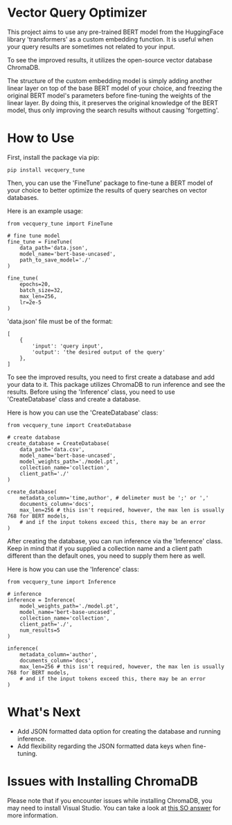 # Vector Query Optimizer

This project aims to use any pre-trained BERT model from the HuggingFace library 'transformers' as a custom embedding function. It is useful when your query results are sometimes not related to your input.

To see the improved results, it utilizes the open-source vector database ChromaDB.

The structure of the custom embedding model is simply adding another linear layer on top of the base BERT model of your choice, and freezing the original BERT model's parameters before fine-tuning the weights of the linear layer. By doing this, it preserves the original knowledge of the BERT model, thus only improving the search results without causing 'forgetting'.

# How to Use

First, install the package via pip:

`pip install vecquery_tune`

Then, you can use the 'FineTune' package to fine-tune a BERT model of your choice to 
better optimize the results of query searches on vector databases.

Here is an example usage:

```
from vecquery_tune import FineTune

# fine tune model
fine_tune = FineTune(
    data_path='data.json',
    model_name='bert-base-uncased',
    path_to_save_model='./'
)

fine_tune(
    epochs=20,
    batch_size=32,
    max_len=256,
    lr=2e-5
)
```

'data.json' file must be of the format:
```
[
    {
        'input': 'query input',
        'output': 'the desired output of the query'
    },
]
```

To see the improved results, you need to first create a database and add your data to it.
This package utilizes ChromaDB to run inference and see the results. Before using the 
'Inference' class, you need to use 'CreateDatabase' class and create a database.

Here is how you can use the 'CreateDatabase' class:

```
from vecquery_tune import CreateDatabase

# create database
create_database = CreateDatabase(
    data_path='data.csv',
    model_name='bert-base-uncased',
    model_weights_path='./model.pt',
    collection_name='collection',
    client_path='./'
)

create_database(
    metadata_column='time,author', # delimeter must be ';' or ','
    documents_column='docs',
    max_len=256 # this isn't required, however, the max len is usually 768 for BERT models,
    # and if the input tokens exceed this, there may be an error
)
```

After creating the database, you can run inference via the 'Inference' class.
Keep in mind that if you supplied a collection name and a client path different than the 
default ones, you need to supply them here as well.

Here is how you can use the 'Inference' class:

```
from vecquery_tune import Inference

# inference
inference = Inference(
    model_weights_path='./model.pt',
    model_name='bert-base-uncased',
    collection_name='collection',
    client_path='./',
    num_results=5
)

inference(
    metadata_column='author',
    documents_column='docs',
    max_len=256 # this isn't required, however, the max len is usually 768 for BERT models,
    # and if the input tokens exceed this, there may be an error
)
```

# What's Next
- Add JSON formatted data option for creating the database and running inference.
- Add flexibility regarding the JSON formatted data keys when fine-tuning.

# Issues with Installing ChromaDB

Please note that if you encounter issues while installing ChromaDB, you may need to install Visual Studio. You can take a look at [this SO answer](https://stackoverflow.com/a/76245995) for more information.